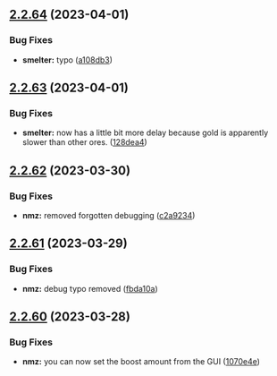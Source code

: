 ## [2.2.64](https://github.com/Torwent/wasp-free/compare/v2.2.63...v2.2.64) (2023-04-01)


### Bug Fixes

* **smelter:** typo ([a108db3](https://github.com/Torwent/wasp-free/commit/a108db354f9b69f894f0e520a83050350e3cbfa3))



## [2.2.63](https://github.com/Torwent/wasp-free/compare/v2.2.62...v2.2.63) (2023-04-01)


### Bug Fixes

* **smelter:** now has a little bit more delay because gold is apparently slower than other ores. ([128dea4](https://github.com/Torwent/wasp-free/commit/128dea4239bd0549e8ee397c7d12fae8939b7a0e))



## [2.2.62](https://github.com/Torwent/wasp-free/compare/v2.2.61...v2.2.62) (2023-03-30)


### Bug Fixes

* **nmz:** removed forgotten debugging ([c2a9234](https://github.com/Torwent/wasp-free/commit/c2a9234b590acdb02294898b2036d8f203e1326b))



## [2.2.61](https://github.com/Torwent/wasp-free/compare/v2.2.60...v2.2.61) (2023-03-29)


### Bug Fixes

* **nmz:** debug typo removed ([fbda10a](https://github.com/Torwent/wasp-free/commit/fbda10a18c0540da52de0c75adb656f1ed2b61e0))



## [2.2.60](https://github.com/Torwent/wasp-free/compare/v2.2.59...v2.2.60) (2023-03-28)


### Bug Fixes

* **nmz:** you can now set the boost amount from the GUI ([1070e4e](https://github.com/Torwent/wasp-free/commit/1070e4e7f753e61aa9c6ecb7976238f16fe270c8))



